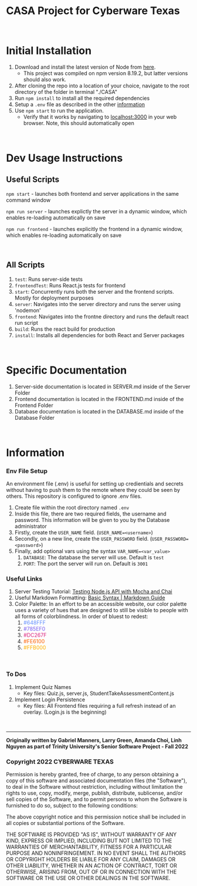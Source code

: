 # CASA Project for Cyberware Texas

<br>

# Initial Installation
1. Download and install the latest version of Node from [here](https://nodejs.org/en/download/).
    - This project was compiled on npm version 8.19.2, but latter versions should also work. 
2. After cloning the repo into a location of your choice, navigate to the root directory of the folder in terminal "./CASA"
3. Run `npm install` to install all the required dependencies
4. Setup a `.env` file as described in the other [information](#information)
5. Use `npm start` to run the application. 
    - Verify that it works by navigating to [localhost:3000](localhost:3000) in your web browser. Note, this should automatically open

<br>  

# Dev Usage Instructions

## Useful Scripts

`npm start` - launches both frontend and server applications in the same command window

`npm run server` - launches explictly the server in a dynamic window, which enables re-loading automatically on save

`npm run frontend` - launches explicitly the frontend in a dynamic window, which enables re-loading automatically on save

<br>

## All Scripts
1. `test`: Runs server-side tests
2. `frontendTest`: Runs React.js tests for frontend
3. `start`: Concurrently runs both the server and the frontend scripts. Mostly for deployment purposes
4. `server`: Navigates into the server directory and runs the server using 'nodemon'
5. `frontend`: Navigates into the frontne directory and runs the default react run script
6. `build`: Runs the react build for production
7. `install`: Installs all dependencies for both React and Server packages

<br>

# Specific Documentation
1. Server-side documentation is located in SERVER.md inside of the Server Folder
2.  Frontend documentation is located in the FRONTEND.md inside of the Frontend Folder
3. Database documentation is located in the DATABASE.md inside of the Database Folder

<br>

# Information

### Env File Setup
An environment file (.env) is useful for setting up credientials and secrets without having to push them to the remote where they could be seen by others. This repository is configured to ignore .env files.
1. Create file within the root directory named `.env`
2. Inside this file, there are two required fields, the username and password. This information will be given to you by the Database administrator
3. Firstly, create the `USER_NAME` field. (`USER_NAME=<username>`)
4. Secondly, on a new line, create the `USER_PASSWORD` field. (`USER_PASSWORD=<password>`)
5. Finally, add optional vars using the syntax `VAR_NAME=<var_value>`
    1. `DATABASE`: The database the server will use. Default is `test`
    2. `PORT`: The port the server will run on. Default is `3001`

### Useful Links
1. Server Testing Tutorial: [Testing Node.js API with Mocha and Chai](https://medium.com/@ebenwoodward/testing-a-node-js-with-mocha-and-chai-11288460eaf8)
2. Useful Markdown Formatting: [Basic Syntax | Markdown Guide](https://www.markdownguide.org/basic-syntax/)
3. Color Palette: In an effort to be an accessible website, our color palette uses a variety of hues that are designed to still be visible to people with all forms of colorblindness. In order of bluest to redest: 
    1. <span style="color: #648FFF">#648FFF</span>
    2. <span style="color: #785EF0">#785EF0</span>
    3. <span style="color: #DC267F">#DC267F</span>
    4. <span style="color: #FE6100">#FE6100</span>
    5. <span style="color: #FFB000">#FFB000</span>

<br>

### To Dos
1. Implement Quiz Names
    * Key files: Quiz.js, server.js, StudentTakeAssessmentContent.js
2. Implement Login Persistence
    * Key files: All Frontend files requiring a full refresh instead of an overlay. (Login.js is the beginning)

<br>

---


**Originally written by Gabriel Manners, Larry Green, Amanda Choi, Linh Nguyen as part of Trinity University's Senior Software Project - Fall 2022**

### Copyright 2022 CYBERWARE TEXAS

Permission is hereby granted, free of charge, to any person obtaining a copy of this software and associated documentation files (the "Software"), to deal in the Software without restriction, including without limitation the rights to use, copy, modify, merge, publish, distribute, sublicense, and/or sell copies of the Software, and to permit persons to whom the Software is furnished to do so, subject to the following conditions:

The above copyright notice and this permission notice shall be included in all copies or substantial portions of the Software.

THE SOFTWARE IS PROVIDED "AS IS", WITHOUT WARRANTY OF ANY KIND, EXPRESS OR IMPLIED, INCLUDING BUT NOT LIMITED TO THE WARRANTIES OF MERCHANTABILITY, FITNESS FOR A PARTICULAR PURPOSE AND NONINFRINGEMENT. IN NO EVENT SHALL THE AUTHORS OR COPYRIGHT HOLDERS BE LIABLE FOR ANY CLAIM, DAMAGES OR OTHER LIABILITY, WHETHER IN AN ACTION OF CONTRACT, TORT OR OTHERWISE, ARISING FROM, OUT OF OR IN CONNECTION WITH THE SOFTWARE OR THE USE OR OTHER DEALINGS IN THE SOFTWARE.
